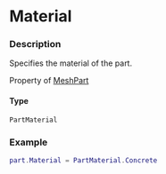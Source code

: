 # Material
### Description
Specifies the material of the part.

Property of [MeshPart](/classes/MeshPart/)

#### Type
`PartMaterial`

### Example
```lua
part.Material = PartMaterial.Concrete
```
